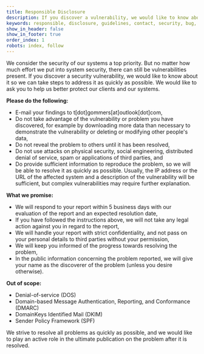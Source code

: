 ```yaml
---
title: Responsible Disclosure
description: If you discover a vulnerability, we would like to know about it so we can take steps to address it as quickly as possible. We would like to ask you to help us better protect our clients and our systems.
keywords: responsible, disclosure, guidelines, contact, security, bug, bounty, report, tijme
show_in_header: false
show_in_footer: true
order_index: 1
robots: index, follow
---
```


We consider the security of our systems a top priority. But no matter how much effort we put into system security, there can still be vulnerabilities present. If you discover a security vulnerability, we would like to know about it so we can take steps to address it as quickly as possible. We would like to ask you to help us better protect our clients and our systems.

**Please do the following:**
* E-mail your findings to t[dot]gommers[at]outlook[dot]com,
* Do not take advantage of the vulnerability or problem you have discovered, for example by downloading more data than necessary to demonstrate the vulnerability or deleting or modifying other people's data,
* Do not reveal the problem to others until it has been resolved,
* Do not use attacks on physical security, social engineering, distributed denial of service, spam or applications of third parties, and
* Do provide sufficient information to reproduce the problem, so we will be able to resolve it as quickly as possible. Usually, the IP address or the URL of the affected system and a description of the vulnerability will be sufficient, but complex vulnerabilities may require further explanation.

**What we promise:**
* We will respond to your report within 5 business days with our evaluation of the report and an expected resolution date,
* If you have followed the instructions above, we will not take any legal action against you in regard to the report,
* We will handle your report with strict confidentiality, and not pass on your personal details to third parties without your permission,
* We will keep you informed of the progress towards resolving the problem,
* In the public information concerning the problem reported, we will give your name as the discoverer of the problem (unless you desire otherwise).

**Out of scope:**
* Denial-of-service (DOS)
* Domain-based Message Authentication, Reporting, and Conformance (DMARC)
* DomainKeys Identified Mail (DKIM)
* Sender Policy Framework (SPF)

We strive to resolve all problems as quickly as possible, and we would like to play an active role in the ultimate publication on the problem after it is resolved.